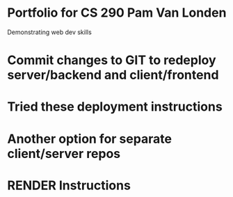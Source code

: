# Portfolio for CS 290 Pam Van Londen
 Demonstrating web dev skills

# Commit changes to GIT to redeploy server/backend and client/frontend

# Tried these deployment instructions
<!-- 
https://medium.com/@vmaineng/how-to-deploy-mern-full-stack-to-render-f7ab380660b6


third try
https://coding-boot-camp.github.io/full-stack/render/deploy-mern-stack-with-render-guide

second try
https://www.youtube.com/watch?v=ZsFwpjFmpFQ Read the comments for server path
# https://github.com/JonVadar/YouTube_videos/tree/main/MERN%20stack 
-->

# Another option for separate client/server repos
<!-- https://www.youtube.com/watch?v=v-gNinaxZkA -->


# RENDER Instructions
<!-- 
1. Create a GitHub Repository with new name.
2. Update folder structure and make server.js file
    1. React folder goes into the server folder.
    2. Move imports into the server.js file in the root.
        See server.js file for setup.
        *** Unsure what to leave in the controller and model files when moving some functions into the server.js folder. 
    3. Define paths and ports. 
3. Push your MERN stack project to a GitHub repository.
4. at Render:
    1. Sign up using your GitHub account.
    2. Create a New Web Service (backend):
    3. Connect your GitHub repository. Branch is main.
    4. Update settings
        main branch
        root directory is ./server or server 
        npm run build (build)
        node server.js (start)
    5. Update Env with your existing .env file text. 
    6. Deploy.
    7. Clear cache and deploy when making changes. 

    8. Create new Static Site (frontend)
-->